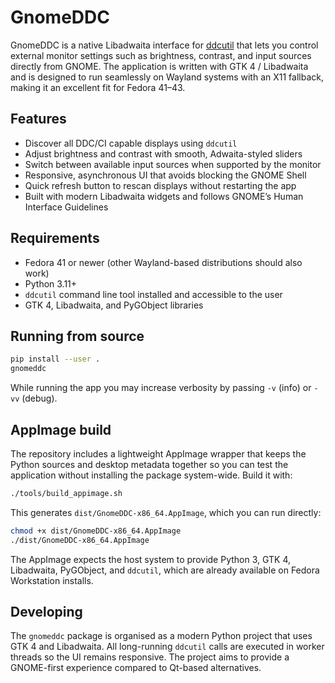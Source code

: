# GnomeDDC

GnomeDDC is a native Libadwaita interface for [ddcutil](https://www.ddcutil.com/) that
lets you control external monitor settings such as brightness, contrast, and input
sources directly from GNOME. The application is written with GTK 4 / Libadwaita and
is designed to run seamlessly on Wayland systems with an X11 fallback, making it an
excellent fit for Fedora 41–43.

## Features

- Discover all DDC/CI capable displays using `ddcutil`
- Adjust brightness and contrast with smooth, Adwaita-styled sliders
- Switch between available input sources when supported by the monitor
- Responsive, asynchronous UI that avoids blocking the GNOME Shell
- Quick refresh button to rescan displays without restarting the app
- Built with modern Libadwaita widgets and follows GNOME’s Human Interface Guidelines

## Requirements

- Fedora 41 or newer (other Wayland-based distributions should also work)
- Python 3.11+
- `ddcutil` command line tool installed and accessible to the user
- GTK 4, Libadwaita, and PyGObject libraries

## Running from source

```bash
pip install --user .
gnomeddc
```

While running the app you may increase verbosity by passing `-v` (info) or `-vv` (debug).

## AppImage build

The repository includes a lightweight AppImage wrapper that keeps the Python sources
and desktop metadata together so you can test the application without installing the
package system-wide. Build it with:

```bash
./tools/build_appimage.sh
```

This generates `dist/GnomeDDC-x86_64.AppImage`, which you can run directly:

```bash
chmod +x dist/GnomeDDC-x86_64.AppImage
./dist/GnomeDDC-x86_64.AppImage
```

The AppImage expects the host system to provide Python 3, GTK 4, Libadwaita, PyGObject,
and `ddcutil`, which are already available on Fedora Workstation installs.

## Developing

The `gnomeddc` package is organised as a modern Python project that uses GTK 4 and
Libadwaita. All long-running `ddcutil` calls are executed in worker threads so the UI
remains responsive. The project aims to provide a GNOME-first experience compared to
Qt-based alternatives.

